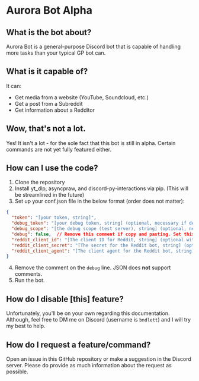 # Aurora Bot Alpha

## What is the bot about?
Aurora Bot is a general-purpose Discord bot that is capable of handling more tasks than your typical GP bot can.

## What is it capable of?
It can:
- Get media from a website (YouTube, Soundcloud, etc.)
- Get a post from a Subreddit
- Get information about a Redditor
## Wow, that's not a lot.
Yes! It isn't a lot - for the sole fact that this bot is still in alpha. Certain commands are not yet fully featured 
either. 
## How can I use the code?
1. Clone the repository
2. Install yt_dlp, asyncpraw, and discord-py-interactions via pip. (This will be streamlined in the future)
3. Set up your conf.json file in the below format (order does not matter):
```json
{
  "token": "[your token, string]",
  "debug_token": "[your debug token, string] (optional, necessary if debug is true)",
  "debug_scope": "[the debug scope (test server), string] (optional, necessary if debug is true.",
  "debug": false,  // Remove this comment if copy and pasting. Set this to true if you're debugging code. Bool.
  "reddit_client_id": "[The client ID for Reddit, string] (optional with modification)",
  "reddit_client_secret": "[The secret for the Reddit bot, string] (optional with modification)",
  "reddit_client_agent": "[The client agent for the Reddit bot, string] (optional with modification)"
}
```
4. Remove the comment on the `debug` line. JSON does **not** support comments. 
5. Run the bot.
## How do I disable [this] feature?
Unfortunately, you'll be on your own regarding this documentation. Although, feel free to DM me on Discord (username 
is `bndlett`) and I will try my best to help. 
## How do I request a feature/command?
Open an issue in this GitHub repository or make a suggestion in the Discord server. Please do provide as much 
information about the request as possible.